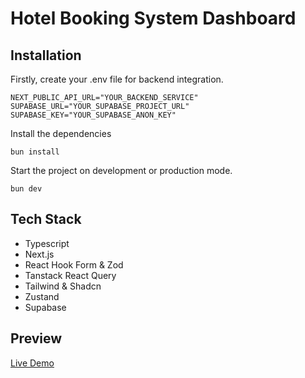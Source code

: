 # Hotel Booking System Dashboard

## Installation

Firstly, create your .env file for backend integration.

```command
NEXT_PUBLIC_API_URL="YOUR_BACKEND_SERVICE"
SUPABASE_URL="YOUR_SUPABASE_PROJECT_URL"
SUPABASE_KEY="YOUR_SUPABASE_ANON_KEY"
```

Install the dependencies

```command
bun install
```

Start the project on development or production mode.

```command
bun dev
```

## Tech Stack

- Typescript
- Next.js
- React Hook Form & Zod
- Tanstack React Query
- Tailwind & Shadcn
- Zustand
- Supabase

## Preview

[Live Demo](https://task-scrum-board.vercel.app/)
